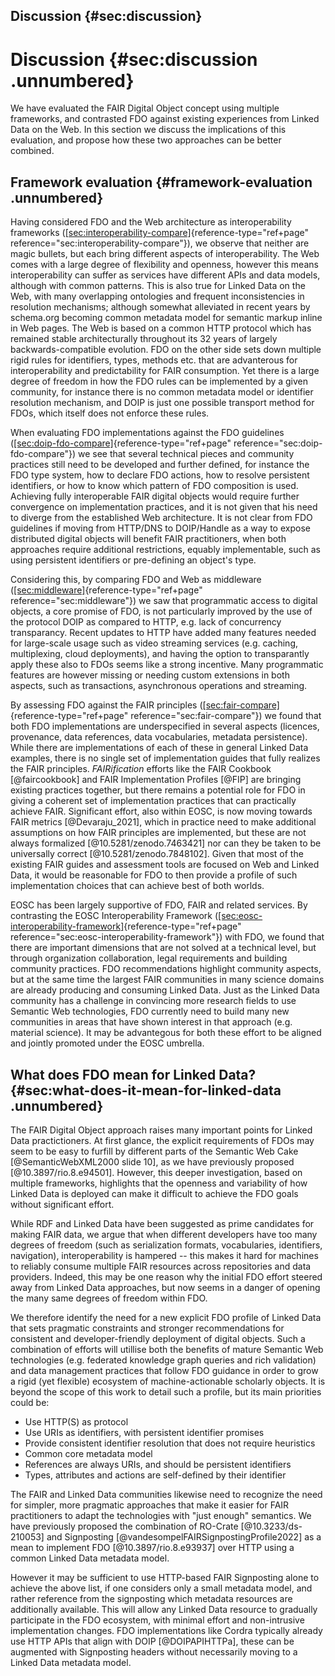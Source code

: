 ## Discussion {#sec:discussion}



# Discussion {#sec:discussion .unnumbered}

We have evaluated the FAIR Digital Object concept using multiple
frameworks, and contrasted FDO against existing experiences from Linked
Data on the Web. In this section we discuss the implications of this
evaluation, and propose how these two approaches can be better combined.

## Framework evaluation {#framework-evaluation .unnumbered}

Having considered FDO and the Web architecture as interoperability
frameworks
([\[sec:interoperability-compare\]](#sec:interoperability-compare){reference-type="ref+page"
reference="sec:interoperability-compare"}), we observe that neither are
magic bullets, but each bring different aspects of interoperability. The
Web comes with a large degree of flexibility and openness, however this
means interoperability can suffer as services have different APIs and
data models, although with common patterns. This is also true for Linked
Data on the Web, with many overlapping ontologies and frequent
inconsistencies in resolution mechanisms; although somewhat alleviated
in recent years by schema.org becoming common metadata model for
semantic markup inline in Web pages. The Web is based on a common HTTP
protocol which has remained stable architecturally throughout its 32
years of largely backwards-compatible evolution. FDO on the other side
sets down multiple rigid rules for identifiers, types, methods etc. that
are advanterous for interoperability and predictability for FAIR
consumption. Yet there is a large degree of freedom in how the FDO rules
can be implemented by a given community, for instance there is no common
metadata model or identifier resolution mechanism, and DOIP is just one
possible transport method for FDOs, which itself does not enforce these
rules.

When evaluating FDO implementations against the FDO guidelines
([\[sec:doip-fdo-compare\]](#sec:doip-fdo-compare){reference-type="ref+page"
reference="sec:doip-fdo-compare"}) we see that several technical pieces
and community practices still need to be developed and further defined,
for instance the FDO type system, how to declare FDO actions, how to
resolve persistent identifiers, or how to know which pattern of FDO
composition is used. Achieving fully interoperable FAIR digital objects
would require further convergence on implementation practices, and it is
not given that his need to diverge from the established Web
architecture. It is not clear from FDO guidelines if moving from
HTTP/DNS to DOIP/Handle as a way to expose distributed digital objects
will benefit FAIR practitioners, when both approaches require additional
restrictions, equably implementable, such as using persistent
identifiers or pre-defining an object's type.

Considering this, by comparing FDO and Web as middleware
([\[sec:middleware\]](#sec:middleware){reference-type="ref+page"
reference="sec:middleware"}) we saw that programmatic access to digital
objects, a core promise of FDO, is not particularly improved by the use
of the protocol DOIP as compared to HTTP, e.g. lack of concurrency
transparancy. Recent updates to HTTP have added many features needed for
large-scale usage such as video streaming services (e.g. caching,
multiplexing, cloud deployments), and having the option to transparantly
apply these also to FDOs seems like a strong incentive. Many
programmatic features are however missing or needing custom extensions
in both aspects, such as transactions, asynchronous operations and
streaming.

By assessing FDO against the FAIR principles
([\[sec:fair-compare\]](#sec:fair-compare){reference-type="ref+page"
reference="sec:fair-compare"}) we found that both FDO implementations
are underspecified in several aspects (licences, provenance, data
references, data vocabularies, metadata persistence). While there are
implementations of each of these in general Linked Data examples, there
is no single set of implementation guides that fully realizes the FAIR
principles. *FAIRification* efforts like the FAIR Cookbook
[@faircookbook] and FAIR Implementation Profiles [@FIP] are bringing
existing practices together, but there remains a potential role for FDO
in giving a coherent set of implementation practices that can
practically achieve FAIR. Significant effort, also within EOSC, is now
moving towards FAIR metrics [@Devaraju_2021], which in practice need to
make additional assumptions on how FAIR principles are implemented, but
these are not always formalized [@10.5281/zenodo.7463421] nor can they
be taken to be universally correct [@10.5281/zenodo.7848102]. Given that
most of the existing FAIR guides and assessment tools are focused on Web
and Linked Data, it would be reasonable for FDO to then provide a
profile of such implementation choices that can achieve best of both
worlds.

EOSC has been largely supportive of FDO, FAIR and related services. By
contrasting the EOSC Interoperability Framework
([\[sec:eosc-interoperability-framework\]](#sec:eosc-interoperability-framework){reference-type="ref+page"
reference="sec:eosc-interoperability-framework"}) with FDO, we found
that there are important dimensions that are not solved at a technical
level, but through organization collaboration, legal requirements and
building community practices. FDO recommendations highlight community
aspects, but at the same time the largest FAIR communities in many
science domains are already producing and consuming Linked Data. Just as
the Linked Data community has a challenge in convincing more research
fields to use Semantic Web technologies, FDO currently need to build
many new communities in areas that have shown interest in that approach
(e.g. material science). It may be advantegous for both these effort to
be aligned and jointly promoted under the EOSC umbrella.

## What does FDO mean for Linked Data? {#sec:what-does-it-mean-for-linked-data .unnumbered}

The FAIR Digital Object approach raises many important points for Linked
Data practictioners. At first glance, the explicit requirements of FDOs
may seem to be easy to furfill by different parts of the Semantic Web
Cake [@SemanticWebXML2000 slide 10], as we have previously proposed
[@10.3897/rio.8.e94501]. However, this deeper investigation, based on
multiple frameworks, highlights that the openness and variability of how
Linked Data is deployed can make it difficult to achieve the FDO goals
without significant effort.

While RDF and Linked Data have been suggested as prime candidates for
making FAIR data, we argue that when different developers have too many
degrees of freedom (such as serialization formats, vocabularies,
identifiers, navigation), interoperability is hampered -- this makes it
hard for machines to reliably consume multiple FAIR resources across
repositories and data providers. Indeed, this may be one reason why the
initial FDO effort steered away from Linked Data approaches, but now
seems in a danger of opening the many same degrees of freedom within
FDO.

We therefore identify the need for a new explicit FDO profile of Linked
Data that sets pragmatic constraints and stronger recommendations for
consistent and developer-friendly deployment of digital objects. Such a
combination of efforts will utillise both the benefits of mature
Semantic Web technologies (e.g. federated knowledge graph queries and
rich validation) and data management practices that follow FDO guidance
in order to grow a rigid (yet flexible) ecosystem of machine-actionable
scholarly objects. It is beyond the scope of this work to detail such a
profile, but its main priorities could be:

-   Use HTTP(S) as protocol
-   Use URIs as identifiers, with persistent identifier promises
-   Provide consistent identifier resolution that does not require
    heuristics
-   Common core metadata model
-   References are always URIs, and should be persistent identifiers
-   Types, attributes and actions are self-defined by their identifier

The FAIR and Linked Data communities likewise need to recognize the need
for simpler, more pragmatic approaches that make it easier for FAIR
practitioners to adapt the technologies with \"just enough\" semantics.
We have previously proposed the combination of RO-Crate
[@10.3233/ds-210053] and Signposting
[@vandesompelFAIRSignpostingProfile2022] as a mean to implement FDO
[@10.3897/rio.8.e93937] over HTTP using a common Linked Data metadata
model.

However it may be sufficient to use HTTP-based FAIR Signposting alone to
achieve the above list, if one considers only a small metadata model,
and rather reference from the signposting which metadata resources are
additionally available. This will allow any Linked Data resource to
gradually participate in the FDO ecosystem, with minimal effort and
non-intrusive implementation changes. FDO implementations like Cordra
typically already use HTTP APIs that align with DOIP [@DOIPAPIHTTPa],
these can be augmented with Signposting headers without necessarily
moving to a Linked Data metadata model.

<!-- Leave out

## Simplifying the Semantic Web Architecture

* [@10.1007/978-3-540-68234-9_22] updating Semantic Web Architeture
* [@10.3991/ijet.v10i5.4754] ?

Kingsley Uyi Idehen points out that the traditional Semantic Web Cake has a serious flaw in implying that XML is a requirement and points out that the Semantic Web is *not* distinct from the World Wide Web [@{https://medium.com/openlink-software-blog/semantic-web-layer-cake-tweak-explained-6ba5c6ac3fab}] . 

Below we reconsider the Semantic Web Architecture as updated by Kingsley, and simplify it with the most obvious technical choices as of 2022 to align it with the main FDO requirements:

* Semantic Web of Linked Data: Use HTTP 1.1 or newer. HTTP resolution of PID must redirect to JSON-LD, optionally via a HTML landing page with FAIR Signposting link headers.
* Document Type: Use JSON-LD 1.1 or newer. `@context` must resolve by versioned PID[^schemapid]. Use flattened, compacted profile of JSON-LD for consistent JSON.
* Sentence Part identifiers: Use PIDs and `#`-fragments of PIDs, allowing other URLs for non-FDO references. Use DOIs or Handle
* Abstract language: Use a single graph. Explicitly declare `@type` and `s:name` of all subjects.
* Query: Use SPARQL 1.1 or newer.
* Dictionary: Use `https://schema.org/` as base vocabulary, extend using PID to vocabularies in SKOS. 
* Rules: Use SHACL Core in JSON-LD
* Transmission: Always use TLS and `https://` URIs (including in new PIDs[^schemahttps]). Use services like Let's Encrypt for ad-hoc certificates.

[^schemapid]: Note that while schema.org's JSON-LD examples frequently use `"@context": "https://schema.org"` this is not a versioned PID (not even a complete URI). While releases of this particular vocabulary strive to not break backward compatibility, we suggest using for instance <https://schema.org/version/14.0/schemaorg-current-https.jsonld> or an indirect w3id 

[^schemahttps]: The schema.org JSON-LD context used `http` PIDs since 2011, with a gradual transition to `https`, see [schemaorg/schemaorg#2853](https://github.com/schemaorg/schemaorg/issues/2853) and [schemaorg/schemaorg#2886](https://github.com/schemaorg/schemaorg/issues/2886)

As technological improvements to Semantic Web continue, and FDO requirements mature, this FDO-LD profile will need to be regularly revised, for instance every 3 years.

-->
